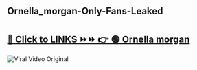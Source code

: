 
 ## Ornella_morgan-Only-Fans-Leaked

# <h2><a href="https://clipsfans.com/Ornella_morgan&ref=git">🔗 Click to LINKS ⏩⏩ 👉 🟢 Ornella morgan </a></h2>

<a href="https://clipsfans.com/Ornella_morgan&ref=git" rel="nofollow" data-target="animated-image.originalLink"><img src="https://i.ibb.co.com/xMMVF88/686577567.gif" alt="Viral Video Original" style="max-width: 100%; display: inline-block;" data-target="animated-image.originalImage"></a>
